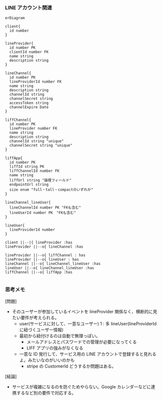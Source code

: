 ### LINE アカウント関連

```mermaid
erDiagram

client{
  id number
}

lineProvider{
  id number PK
  clientId number FK
  name string
  description string
}

lineChannel{
  id number PK
  lineProviderId number FK
  name string
  description string
  channelId string
  channelSecret string
  accessToken string
  channelExpire Date
}

liffChannel{
  id number PK
  lineProvider number FK
  name string
  description string
  channelId string "unique"
  channelSecret string "unique"
}

liffApp{
  id number PK
  liffId string PK
  liffChannelId number FK
  name string
  liffUrl string "論理フィールド"
  endpointUrl string
  size enum "full・tall・compactのいずれか"
}

lineChannel_lineUser{
  lineChannelId number PK "FKも含む"
  lineUserId number PK　"FKも含む"
}

lineUser{
  lineProviderId number
}

client ||--|{ lineProvider :has
lineProvider ||--o{ lineChannel :has

lineProvider ||--o{ liffChannel : has
lineProvider ||--o{ lineUser : has
lineChannel ||--o{ lineChannel_lineUser :has
lineUser ||--o{ lineChannel_lineUser :has
liffChannel ||--o{ liffApp :has


```

### 思考メモ

[問題]

- そのユーザーが参加しているイベントを lineProvider 関係なく、横断的に見たい要件が考えられる。
  - user(サービスに対して、一意なユーザー) 1 : 多 lineUser(lineProviderId に紐づくユーザー情報)
  - 最初から紐付けるのは自動で無理っぽい。
    - メールアドレスとパスワードでの管理が必要になってくる
    - LIFF アプリの強みがなくなる
  - 一意な ID 発行して、サービス用の LINE アカウントで登録すると見れるよ。みたいなのがいいのかも
    - stripe の CustomerId どうするか問題はある。

[結論]

- サービスが複雑になるのを防ぐためやらない。Google カレンダーなどに連携するなど別の要件で対応する。
